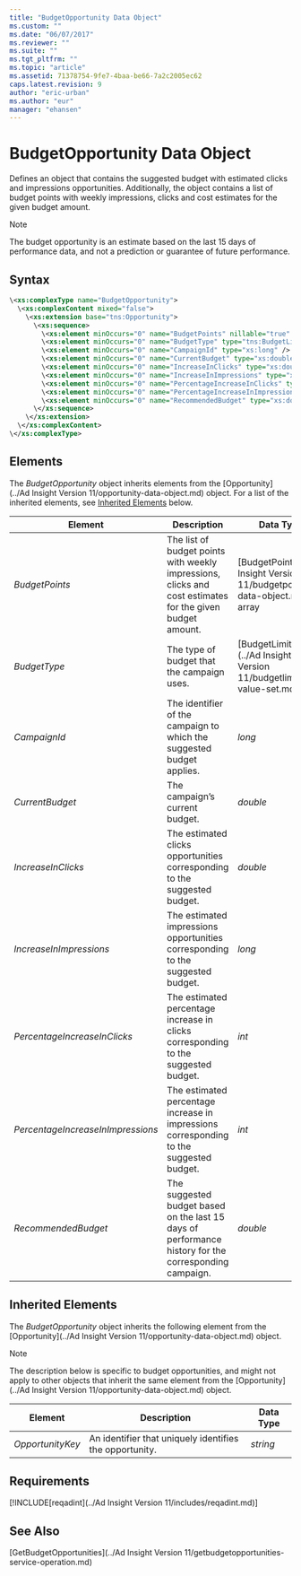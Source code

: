 ```yaml
---
title: "BudgetOpportunity Data Object"
ms.custom: ""
ms.date: "06/07/2017"
ms.reviewer: ""
ms.suite: ""
ms.tgt_pltfrm: ""
ms.topic: "article"
ms.assetid: 71378754-9fe7-4baa-be66-7a2c2005ec62
caps.latest.revision: 9
author: "eric-urban"
ms.author: "eur"
manager: "ehansen"
---
```

# BudgetOpportunity Data Object
Defines an object that contains the suggested budget with estimated clicks and impressions opportunities. Additionally, the object contains a list of budget points with weekly impressions, clicks and cost estimates for the given budget amount.

> [!NOTE]
> The budget opportunity is an estimate based on the last 15 days of performance data, and not a prediction or guarantee of future performance.

## Syntax

```xml
\<xs:complexType name="BudgetOpportunity">
  \<xs:complexContent mixed="false">
    \<xs:extension base="tns:Opportunity">
      \<xs:sequence>
        \<xs:element minOccurs="0" name="BudgetPoints" nillable="true" type="tns:ArrayOfBudgetPoint"/>
        \<xs:element minOccurs="0" name="BudgetType" type="tns:BudgetLimitType"/>
        \<xs:element minOccurs="0" name="CampaignId" type="xs:long" />
        \<xs:element minOccurs="0" name="CurrentBudget" type="xs:double" />
        \<xs:element minOccurs="0" name="IncreaseInClicks" type="xs:double" />
        \<xs:element minOccurs="0" name="IncreaseInImpressions" type="xs:long" />
        \<xs:element minOccurs="0" name="PercentageIncreaseInClicks" type="xs:int" />
        \<xs:element minOccurs="0" name="PercentageIncreaseInImpressions" type="xs:int" />
        \<xs:element minOccurs="0" name="RecommendedBudget" type="xs:double" />
      \</xs:sequence>
    \</xs:extension>
  \</xs:complexContent>
\</xs:complexType>
```

## <a name="Elements"></a>Elements
The *BudgetOpportunity* object inherits elements from the [Opportunity](../Ad Insight Version 11/opportunity-data-object.md) object. For a list of the inherited elements, see [Inherited Elements](#InheritedElements) below.

|Element|Description|Data Type|
|-----------|---------------|-------------|
|*BudgetPoints*|The list of budget points with weekly impressions, clicks and cost estimates for the given budget amount.|[BudgetPoint](../Ad Insight Version 11/budgetpoint-data-object.md) array|
|*BudgetType*|The type of budget that the campaign uses.|[BudgetLimitType](../Ad Insight Version 11/budgetlimittype-value-set.md)|
|*CampaignId*|The identifier of the campaign to which the suggested budget applies.|*long*|
|*CurrentBudget*|The campaign’s current budget.|*double*|
|*IncreaseInClicks*|The estimated clicks opportunities corresponding to the suggested budget.|*double*|
|*IncreaseInImpressions*|The estimated impressions opportunities corresponding to the suggested budget.|*long*|
|*PercentageIncreaseInClicks*|The estimated percentage increase in clicks corresponding to the suggested budget.|*int*|
|*PercentageIncreaseInImpressions*|The estimated percentage increase in impressions corresponding to the suggested budget.|*int*|
|*RecommendedBudget*|The suggested budget based on the last 15 days of performance history for the corresponding campaign.|*double*|

## <a name="InheritedElements"></a>Inherited Elements
The *BudgetOpportunity* object inherits the following element from the [Opportunity](../Ad Insight Version 11/opportunity-data-object.md) object. 

> [!NOTE]
> The description below is specific to budget opportunities, and might not apply to other objects that inherit the same element from the [Opportunity](../Ad Insight Version 11/opportunity-data-object.md) object.

|Element|Description|Data Type|
|-----------|---------------|-------------|
|*OpportunityKey*|An identifier that uniquely identifies the opportunity.|*string*|

## Requirements
[!INCLUDE[reqadint](../Ad Insight Version 11/includes/reqadint.md)]
## See Also
[GetBudgetOpportunities](../Ad Insight Version 11/getbudgetopportunities-service-operation.md)

